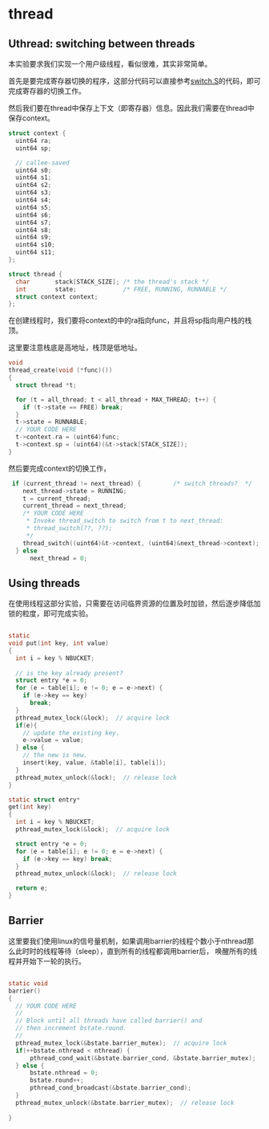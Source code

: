 # thread

## Uthread: switching between threads

本实验要求我们实现一个用户级线程，看似很难，其实非常简单。

首先是要完成寄存器切换的程序，这部分代码可以直接参考[switch.S](../kernel/swtch.S)的代码，即可完成寄存器的切换工作。

然后我们要在thread中保存上下文（即寄存器）信息。因此我们需要在thread中保存context。

```c
struct context {
  uint64 ra;
  uint64 sp;

  // callee-saved
  uint64 s0;
  uint64 s1;
  uint64 s2;
  uint64 s3;
  uint64 s4;
  uint64 s5;
  uint64 s6;
  uint64 s7;
  uint64 s8;
  uint64 s9;
  uint64 s10;
  uint64 s11;
};

struct thread {
  char       stack[STACK_SIZE]; /* the thread's stack */
  int        state;             /* FREE, RUNNING, RUNNABLE */
  struct context context;
};
```

在创建线程时，我们要将context的中的ra指向func，并且将sp指向用户栈的栈顶。

这里要注意栈底是高地址，栈顶是低地址。

```c
void 
thread_create(void (*func)())
{
  struct thread *t;

  for (t = all_thread; t < all_thread + MAX_THREAD; t++) {
    if (t->state == FREE) break;
  }
  t->state = RUNNABLE;
  // YOUR CODE HERE
  t->context.ra = (uint64)func;
  t->context.sp = (uint64)(&t->stack[STACK_SIZE]);
}
```

然后要完成context的切换工作，
```c
 if (current_thread != next_thread) {         /* switch threads?  */
    next_thread->state = RUNNING;
    t = current_thread;
    current_thread = next_thread;
    /* YOUR CODE HERE
     * Invoke thread_switch to switch from t to next_thread:
     * thread_switch(??, ??);
     */
    thread_switch((uint64)&t->context, (uint64)&next_thread->context);
  } else
      next_thread = 0;
```

## Using threads

在使用线程这部分实验，只需要在访问临界资源的位置及时加锁，然后逐步降低加锁的粒度，即可完成实验。

```c

static 
void put(int key, int value)
{
  int i = key % NBUCKET;
  
  // is the key already present?
  struct entry *e = 0;
  for (e = table[i]; e != 0; e = e->next) {
    if (e->key == key)
      break;
  }
  pthread_mutex_lock(&lock);  // acquire lock
  if(e){
    // update the existing key.
    e->value = value;
  } else {
    // the new is new.
    insert(key, value, &table[i], table[i]);
  }
  pthread_mutex_unlock(&lock);  // release lock
}

static struct entry*
get(int key)
{
  int i = key % NBUCKET;
  pthread_mutex_lock(&lock);  // acquire lock

  struct entry *e = 0;
  for (e = table[i]; e != 0; e = e->next) {
    if (e->key == key) break;
  }
  pthread_mutex_unlock(&lock);  // release lock

  return e;
}
```

## Barrier

这里要我们使用linux的信号量机制，如果调用barrier的线程个数小于nthread那么此时时的线程等待（sleep），直到所有的线程都调用barrier后，
唤醒所有的线程并开始下一轮的执行。


```c

static void 
barrier()
{
  // YOUR CODE HERE
  //
  // Block until all threads have called barrier() and
  // then increment bstate.round.
  //
  pthread_mutex_lock(&bstate.barrier_mutex);  // acquire lock
  if(++bstate.nthread < nthread) {
      pthread_cond_wait(&bstate.barrier_cond, &bstate.barrier_mutex);
  } else {
      bstate.nthread = 0;
      bstate.round++;
      pthread_cond_broadcast(&bstate.barrier_cond);
  }
  pthread_mutex_unlock(&bstate.barrier_mutex);  // release lock
  
}
```
